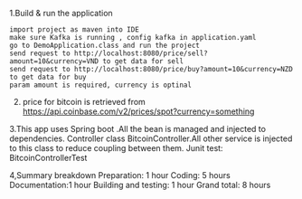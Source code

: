  1.Build & run the application
 
	import project as maven into IDE
	make sure Kafka is running , config kafka in application.yaml
	go to DemoApplication.class and run the project 
	send request to http://localhost:8080/price/sell?amount=10&currency=VND to get data for sell
	send request to http://localhost:8080/price/buy?amount=10&currency=NZD to get data for buy
	param amount is required, currency is optinal

2. price for bitcoin is retrieved  from https://api.coinbase.com/v2/prices/spot?currency=something

3.This app uses Spring boot .All the bean is managed and  injected to dependencies.
Controller class BitcoinController.All other service is injected to this class to reduce coupling between them.
Junit test: BitcoinControllerTest

4,Summary breakdown
 Preparation: 1 hour 
 Coding: 5 hours  
 Documentation:1 hour 
 Building and testing: 1 hour 
 Grand total: 8 hours 
